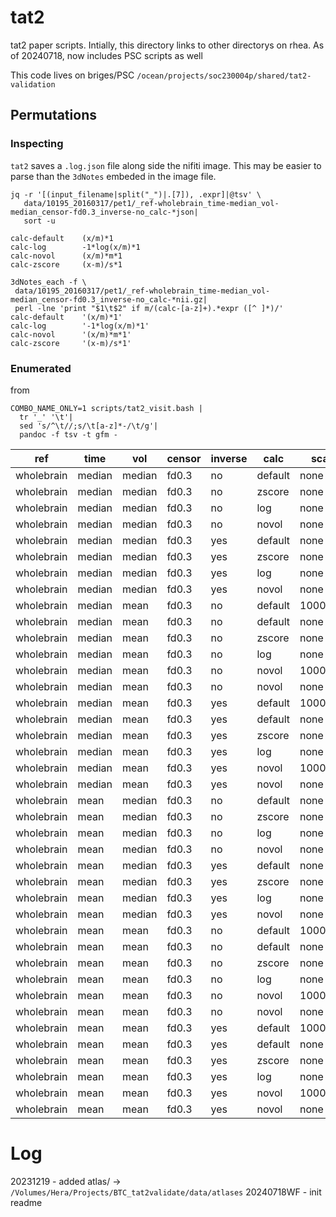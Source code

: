 # tat2
tat2 paper scripts.
Intially, this directory links to other directorys on rhea.
As of 20240718, now includes PSC scripts as well

This code lives on briges/PSC
`/ocean/projects/soc230004p/shared/tat2-validation`

## Permutations
### Inspecting

`tat2` saves a `.log.json` file along side the nifiti image. This may be easier to parse than the `3dNotes` embeded in the image file.

```
jq -r '[(input_filename|split("_")|.[7]), .expr]|@tsv' \
   data/10195_20160317/pet1/_ref-wholebrain_time-median_vol-median_censor-fd0.3_inverse-no_calc-*json|
   sort -u

calc-default    (x/m)*1
calc-log        -1*log(x/m)*1
calc-novol      (x/m)*m*1
calc-zscore     (x-m)/s*1
```


```
3dNotes_each -f \
 data/10195_20160317/pet1/_ref-wholebrain_time-median_vol-median_censor-fd0.3_inverse-no_calc-*nii.gz|
 perl -lne 'print "$1\t$2" if m/(calc-[a-z]+).*expr ([^ ]*)/'
calc-default    '(x/m)*1'
calc-log        '-1*log(x/m)*1'
calc-novol      '(x/m)*m*1'
calc-zscore     '(x-m)/s*1'
```

### Enumerated
from 
```
COMBO_NAME_ONLY=1 scripts/tat2_visit.bash |
  tr '_' '\t'|
  sed 's/^\t//;s/\t[a-z]*-/\t/g'|
  pandoc -f tsv -t gfm -
```

| ref        | time   |  vol   |censor |inverse|calc   |scale     |
| ---------- |------- |--------|-------|-----|---------| -------- |
| wholebrain | median | median | fd0.3 | no  | default | none     |
| wholebrain | median | median | fd0.3 | no  | zscore  | none     |
| wholebrain | median | median | fd0.3 | no  | log     | none     |
| wholebrain | median | median | fd0.3 | no  | novol   | none     |
| wholebrain | median | median | fd0.3 | yes | default | none     |
| wholebrain | median | median | fd0.3 | yes | zscore  | none     |
| wholebrain | median | median | fd0.3 | yes | log     | none     |
| wholebrain | median | median | fd0.3 | yes | novol   | none     |
| wholebrain | median | mean   | fd0.3 | no  | default | 1000nvox |
| wholebrain | median | mean   | fd0.3 | no  | default | none     |
| wholebrain | median | mean   | fd0.3 | no  | zscore  | none     |
| wholebrain | median | mean   | fd0.3 | no  | log     | none     |
| wholebrain | median | mean   | fd0.3 | no  | novol   | 1000nvox |
| wholebrain | median | mean   | fd0.3 | no  | novol   | none     |
| wholebrain | median | mean   | fd0.3 | yes | default | 1000nvox |
| wholebrain | median | mean   | fd0.3 | yes | default | none     |
| wholebrain | median | mean   | fd0.3 | yes | zscore  | none     |
| wholebrain | median | mean   | fd0.3 | yes | log     | none     |
| wholebrain | median | mean   | fd0.3 | yes | novol   | 1000nvox |
| wholebrain | median | mean   | fd0.3 | yes | novol   | none     |
| wholebrain | mean   | median | fd0.3 | no  | default | none     |
| wholebrain | mean   | median | fd0.3 | no  | zscore  | none     |
| wholebrain | mean   | median | fd0.3 | no  | log     | none     |
| wholebrain | mean   | median | fd0.3 | no  | novol   | none     |
| wholebrain | mean   | median | fd0.3 | yes | default | none     |
| wholebrain | mean   | median | fd0.3 | yes | zscore  | none     |
| wholebrain | mean   | median | fd0.3 | yes | log     | none     |
| wholebrain | mean   | median | fd0.3 | yes | novol   | none     |
| wholebrain | mean   | mean   | fd0.3 | no  | default | 1000nvox |
| wholebrain | mean   | mean   | fd0.3 | no  | default | none     |
| wholebrain | mean   | mean   | fd0.3 | no  | zscore  | none     |
| wholebrain | mean   | mean   | fd0.3 | no  | log     | none     |
| wholebrain | mean   | mean   | fd0.3 | no  | novol   | 1000nvox |
| wholebrain | mean   | mean   | fd0.3 | no  | novol   | none     |
| wholebrain | mean   | mean   | fd0.3 | yes | default | 1000nvox |
| wholebrain | mean   | mean   | fd0.3 | yes | default | none     |
| wholebrain | mean   | mean   | fd0.3 | yes | zscore  | none     |
| wholebrain | mean   | mean   | fd0.3 | yes | log     | none     |
| wholebrain | mean   | mean   | fd0.3 | yes | novol   | 1000nvox |
| wholebrain | mean   | mean   | fd0.3 | yes | novol   | none     |

# Log
20231219   - added atlas/ ->  `/Volumes/Hera/Projects/BTC_tat2validate/data/atlases`
20240718WF - init readme

